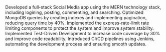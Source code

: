 Developed a full-stack Social Media app using the MERN technology stack, including logining, posting, commenting, and searching.
Optimized MongoDB queries by creating indexes and implementing pagination, reducing query time by 40%.
Implemented the express-rate-limit rate limiting components to protect the system and improve system stability.
Implemented Test-Driven Development to increase code coverage by 30% and improve code readability. Introduced CI/CD pipelines using Jenkins, automating the development process and ensuring smooth updates.

